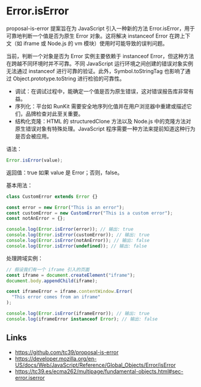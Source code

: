 # Error.isError

proposal-is-error 提案旨在为 JavaScript 引入一种新的方法 Error.isError，用于可靠地判断一个值是否为原生 Error 对象。这将解决 instanceof Error 在跨上下文（如 iframe 或 Node.js 的 vm 模块）使用时可能导致的误判问题。

当前，判断一个对象是否为 Error 实例主要依赖于 instanceof Error，但这种方法在跨越不同环境时并不可靠。不同 JavaScript 运行环境之间创建的错误对象实例无法通过 instanceof 进行可靠的验证。此外，Symbol.toStringTag 也影响了通过 Object.prototype.toString 进行检验的可靠性。

- 调试：在调试过程中，能确定一个值是否为原生错误，这对错误报告库非常有益。
- 序列化：平台如 RunKit 需要安全地序列化值并在用户浏览器中重建或描述它们，品牌检查对此至关重要。
- 结构化克隆：HTML 的 structuredClone 方法以及 Node.js 中的克隆方法对原生错误对象有特殊处理。JavaScript 程序需要一种方法来提前知道这种行为是否会被应用。

语法：

```js
Error.isError(value);
```

返回值：true 如果 value 是 Error；否则，false。

基本用法：

```js
class CustomError extends Error {}

const error = new Error("This is an error");
const customError = new CustomError("This is a custom error");
const notAnError = {};

console.log(Error.isError(error)); // 输出: true
console.log(Error.isError(customError)); // 输出: true
console.log(Error.isError(notAnError)); // 输出: false
console.log(Error.isError(undefined)); // 输出: false
```

处理跨域实例：

```js
// 假设我们有一个 iframe 引入的页面
const iframe = document.createElement("iframe");
document.body.appendChild(iframe);

const iframeError = iframe.contentWindow.Error(
  "This error comes from an iframe"
);

console.log(Error.isError(iframeError)); // 输出: true
console.log(iframeError instanceof Error); // 输出: false
```

## Links

- https://github.com/tc39/proposal-is-error
- https://developer.mozilla.org/en-US/docs/Web/JavaScript/Reference/Global_Objects/Error/isError
- https://tc39.es/ecma262/multipage/fundamental-objects.html#sec-error.iserror

